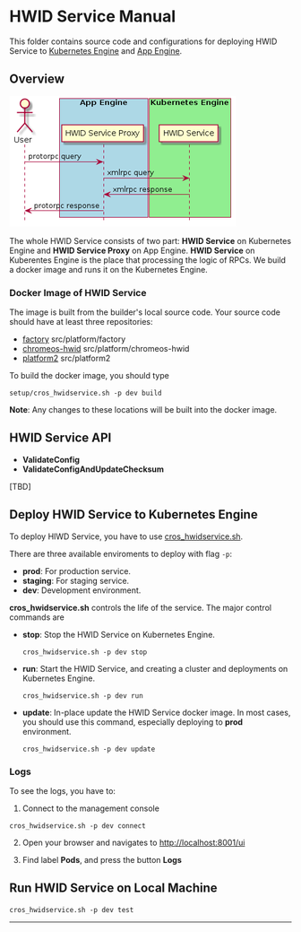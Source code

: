# HWID Service Manual

This folder contains source code and configurations for deploying HWID Service
to [Kubernetes Engine](https://cloud.google.com/kubernetes-engine/) and
[App Engine](https://cloud.google.com/appengine/).

## Overview

![HWID Service Call Graph](images/hwid_service_call_graph.png)

The whole HWID Service consists of two part: **HWID Service** on Kubernetes
Engine and **HWID Service Proxy** on App Engine. **HWID Service** on Kuberentes
Engine is the place that processing the logic of RPCs. We build a docker image
and runs it on the Kubernetes Engine.

### Docker Image of HWID Service

The image is built from the builder's local source code. Your source code
should have at least three repositories:

- [factory] src/platform/factory
- [chromeos-hwid] src/platform/chromeos-hwid
- [platform2] src/platform2

To build the docker image, you should type
```shell
setup/cros_hwidservice.sh -p dev build
```

**Note**: Any changes to these locations will be built into the docker image.

## HWID Service API

- **ValidateConfig**
- **ValidateConfigAndUpdateChecksum**

[TBD]

## Deploy HWID Service to Kubernetes Engine

To deploy HIWD Service, you have to use
[cros_hwidservice.sh](../../../setup/cros_hwidservice.sh).

There are three available enviroments to deploy with flag `-p`:
- **prod**: For production service.
- **staging**: For staging service.
- **dev**: Development environment.

**cros_hwidservice.sh** controls the life of the service. The major control
commands are
 - **stop**: Stop the HWID Service on Kubernetes Engine.
   ```shell
   cros_hwidservice.sh -p dev stop
   ```
 - **run**: Start the HWID Service, and creating a cluster and deployments on
   Kubernetes Engine.
   ```shell
   cros_hwidservice.sh -p dev run
   ```
 - **update**: In-place update the HWID Service docker image. In most cases, you
   should use this command, especially deploying to **prod** environment.
   ```shell
   cros_hwidservice.sh -p dev update
   ```

### Logs

To see the logs, you have to:

1. Connect to the management console
  ```shell
  cros_hwidservice.sh -p dev connect
  ```

2. Open your browser and navigates to <http://localhost:8001/ui>

3. Find label **Pods**, and press the button **Logs**

## Run HWID Service on Local Machine

```shell
cros_hwidservice.sh -p dev test
```

***

[factory]: https://chromium.googlesource.com/chromiumos/platform/factory
[chromeos-hwid]: https://chrome-internal.googlesource.com/chromeos/chromeos-hwid
[platform2]: https://chromium.googlesource.com/chromiumos/platform2
